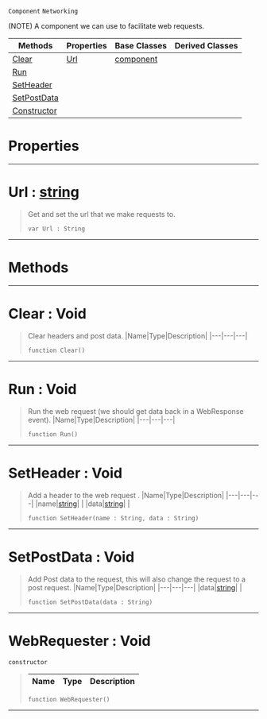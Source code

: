  `Component` `Networking`



(NOTE) A component we can use to facilitate web requests.

|Methods|Properties|Base Classes|Derived Classes|
|---|---|---|---|
|[ Clear](https://github.com/zeroengineteam/ZeroDocs/blob/master/code_reference/class_reference/webrequester.markdown#clear-void)|[ Url](https://github.com/zeroengineteam/ZeroDocs/blob/master/code_reference/class_reference/webrequester.markdown#url-zero-engine-document)|[component](https://github.com/zeroengineteam/ZeroDocs/blob/master/code_reference/class_reference/component.markdown)| |
|[ Run](https://github.com/zeroengineteam/ZeroDocs/blob/master/code_reference/class_reference/webrequester.markdown#run-void)| | | |
|[ SetHeader](https://github.com/zeroengineteam/ZeroDocs/blob/master/code_reference/class_reference/webrequester.markdown#setheader-void)| | | |
|[ SetPostData](https://github.com/zeroengineteam/ZeroDocs/blob/master/code_reference/class_reference/webrequester.markdown#setpostdata-void)| | | |
|[ Constructor](https://github.com/zeroengineteam/ZeroDocs/blob/master/code_reference/class_reference/webrequester.markdown#webrequester-void)| | | |


 #  Properties


---  
 #  Url : [string](https://github.com/zeroengineteam/ZeroDocs/blob/master/code_reference/nada_base_types/string.markdown)

> Get and set the url that we make requests to.
> ``` lang=cpp, name=Nada
> var Url : String


---  
 #  Methods


---  
 #  Clear : Void

> Clear headers and post data.
> |Name|Type|Description|
> |---|---|---|
> ``` lang=cpp, name=Nada
> function Clear()
> ``` 


---  
 #  Run : Void

> Run the web request (we should get data back in a WebResponse event).
> |Name|Type|Description|
> |---|---|---|
> ``` lang=cpp, name=Nada
> function Run()
> ``` 


---  
 #  SetHeader : Void

> Add a header to the web request .
> |Name|Type|Description|
> |---|---|---|
> |name|[string](https://github.com/zeroengineteam/ZeroDocs/blob/master/code_reference/nada_base_types/string.markdown)| |
> |data|[string](https://github.com/zeroengineteam/ZeroDocs/blob/master/code_reference/nada_base_types/string.markdown)| |
> ``` lang=cpp, name=Nada
> function SetHeader(name : String, data : String)
> ``` 


---  
 #  SetPostData : Void

> Add Post data to the request, this will also change the request to a post request.
> |Name|Type|Description|
> |---|---|---|
> |data|[string](https://github.com/zeroengineteam/ZeroDocs/blob/master/code_reference/nada_base_types/string.markdown)| |
> ``` lang=cpp, name=Nada
> function SetPostData(data : String)
> ``` 


---  
 #  WebRequester : Void

 `constructor`

> 
> |Name|Type|Description|
> |---|---|---|
> ``` lang=cpp, name=Nada
> function WebRequester()
> ``` 


---  
 

 